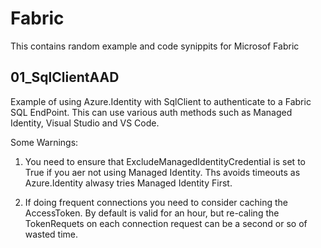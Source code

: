 # Fabric

This contains random example and code synippits for Microsof Fabric

## 01_SqlClientAAD
Example of using Azure.Identity with SqlClient to authenticate to a Fabric SQL EndPoint.
This can use various auth methods such as Managed Identity, Visual Studio and VS Code.

Some Warnings:
1. You need to ensure that  ExcludeManagedIdentityCredential is set to True if you aer not using Managed Identity.
Ths avoids timeouts as Azure.Identity alwasy tries Managed Identity First.

2. If doing frequent connections you need to consider caching the AccessToken. By default is valid for an hour, but re-caling the 
TokenRequets on each connection request can be a second or so of wasted time.



